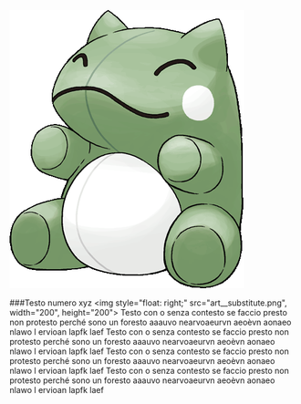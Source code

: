 ![image](/art__substitute.png "Literaly me")

###Testo numero xyz
<img style="float: right;" src="art__substitute.png", width="200", height="200">
Testo con o senza contesto se faccio presto non protesto perché sono un foresto aaauvo nearvoaeurvn aeoèvn  aonaeo nlawo l 
ervioan lapfk laef Testo con o senza contesto se faccio presto non protesto perché sono un foresto aaauvo nearvoaeurvn aeoèvn  aonaeo nlawo l 
ervioan lapfk laef Testo con o senza contesto se faccio presto non protesto perché sono un foresto aaauvo nearvoaeurvn aeoèvn  aonaeo nlawo l 
ervioan lapfk laef Testo con o senza contesto se faccio presto non protesto perché sono un foresto aaauvo nearvoaeurvn aeoèvn  aonaeo nlawo l 
ervioan lapfk laef 
